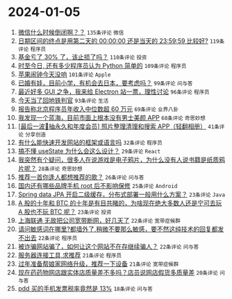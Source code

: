 # 2024-01-05

1. [微信什么时候倒闭啊？？](https://www.v2ex.com/t/1006004) `135条评论` `微信`
1. [日期区间的终点是用第二天的 00:00:00 还是当天的 23:59:59 比较好?](https://www.v2ex.com/t/1006014) `119条评论` `程序员`
1. [基金亏了 30% 了，该止损了吗？](https://www.v2ex.com/t/1006104) `110条评论` `投资`
1. [时至今日, 还有多少程序员认为 Python 简单的](https://www.v2ex.com/t/1006067) `109条评论` `程序员`
1. [苹果闹钟今天没响](https://www.v2ex.com/t/1006003) `101条评论` `Apple`
1. [已婚有娃，目前小学，有机会去日本，要考虑吗？](https://www.v2ex.com/t/1006224) `99条评论` `问与答`
1. [最近好多 GUI 之争，我来给 Electron 站一票，理性讨论](https://www.v2ex.com/t/1006050) `96条评论` `程序员`
1. [今天当了回地铁判官](https://www.v2ex.com/t/1006029) `93条评论` `生活`
1. [报告称北京程序员年收入中位数超 60 万元](https://www.v2ex.com/t/1006022) `69条评论` `业界八卦`
1. [我发现一个蓝海，目前市面上根本没有男士美颜 APP](https://www.v2ex.com/t/1006039) `68条评论` `奇思妙想`
1. [[最后一波🎁抽永久和年度会员] 照片整理清理和搜索 APP（轻翻相册）](https://www.v2ex.com/t/1006253) `41条评论` `分享创造`
1. [有什么能快速开发网站的框架或语言吗](https://www.v2ex.com/t/1006194) `32条评论` `程序员`
1. [搞不懂 useState 为什么会这么设计？](https://www.v2ex.com/t/1006034) `29条评论` `React`
1. [我突然有个疑问，很多人在说游戏是电子鸦片，为什么没有人说书籍是纸质鸦片呢？](https://www.v2ex.com/t/1006112) `28条评论` `奇思妙想`
1. [推荐一首你逢人都想推荐的歌？](https://www.v2ex.com/t/1006219) `26条评论` `问与答`
1. [国内还有哪些品牌手机 root 后不影响保修](https://www.v2ex.com/t/1006001) `25条评论` `Android`
1. [Spring data JPA 开启二级缓存，分布式部署一般用什么方案？](https://www.v2ex.com/t/1006228) `23条评论` `Java`
1. [A 股的十年和 BTC 的十年是有目共睹的，为啥现在绝大多数人还是宁可去玩 A 股也不玩 BTC 呢？](https://www.v2ex.com/t/1006162) `23条评论` `投资`
1. [上海联通 无故把公司宽带断网，好几天了](https://www.v2ex.com/t/1006108) `22条评论` `宽带症候群`
1. [请问敏感词在哪里?都墙外了,稍微不要那么敏感，要不然这纯技术的回复都发不出去](https://www.v2ex.com/t/1006100) `22条评论` `程序员`
1. [被诈骗网站骗了，如何让这个网站不在存继续骗人？](https://www.v2ex.com/t/1005999) `22条评论` `问与答`
1. [服务器连接工具,求推荐](https://www.v2ex.com/t/1006086) `21条评论` `程序员`
1. [过年准备帮娘家网络升级，推荐一下设备](https://www.v2ex.com/t/1006084) `21条评论` `宽带症候群`
1. [现在药药物网店跟实体店质量差不多吗？店员说网店假货多质量差](https://www.v2ex.com/t/1006244) `20条评论` `问与答`
1. [pdd 买的手机发票税率竟然是 13%](https://www.v2ex.com/t/1006002) `18条评论` `问与答`
